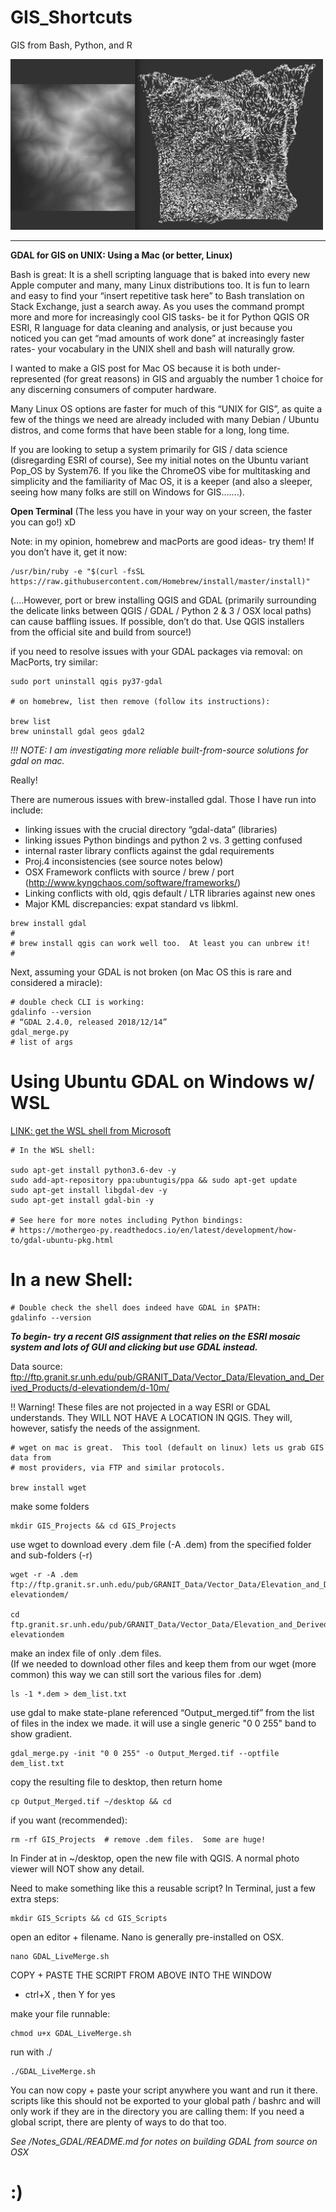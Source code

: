# GIS_Shortcuts

GIS from Bash, Python, and R    

<img title='3d From the command line....' src="Python_Results.png" width='500px' >

* * *       

**GDAL for GIS on UNIX:  Using a Mac (or better, Linux)**

Bash is great: It is a shell scripting language that is baked into every new Apple computer and many, many Linux distributions too.  It is fun to learn and easy to find your “insert repetitive task here” to Bash translation on Stack Exchange, just a search away.  As you uses the command prompt more and more for increasingly cool GIS tasks- be it for Python QGIS OR ESRI, R language for data cleaning and analysis, or just because you noticed you can get “mad amounts of work done” at increasingly faster rates- your vocabulary in the UNIX shell and bash will naturally grow.  

I wanted to make a GIS post for Mac OS because it is both under-represented (for great reasons) in GIS and arguably the number 1 choice for any discerning consumers of computer hardware.   

Many Linux OS options are faster for much of this “UNIX for GIS”, as quite a few of the things we need are already included with many Debian / Ubuntu distros, and come forms that have been stable for a long, long time.  

If you are looking to setup a system primarily for GIS / data science (disregarding ESRI of course), See my initial notes on the Ubuntu variant Pop_OS by System76.  If you like the ChromeOS vibe for multitasking and simplicity and the familiarity of Mac OS, it is a keeper (and also a sleeper, seeing how many folks are still on Windows for GIS…….).  

**Open Terminal**
(The less you have in your way on your screen, the faster you can go!)  xD

Note: in my opinion, homebrew and macPorts are good ideas- try them!  If you don’t have it, get it now:
```
/usr/bin/ruby -e "$(curl -fsSL https://raw.githubusercontent.com/Homebrew/install/master/install)"
```
(….However, port or brew installing QGIS and GDAL (primarily surrounding the delicate links between QGIS / GDAL / Python 2 & 3 / OSX local paths) can cause baffling issues.  If possible, don’t do that.  Use QGIS installers from the official site and build from source!)

if you need to resolve issues with your GDAL packages via removal:
on MacPorts, try similar:
```
sudo port uninstall qgis py37-gdal

# on homebrew, list then remove (follow its instructions):

brew list
brew uninstall gdal geos gdal2  
```     
*!!! NOTE:  I am investigating more reliable built-from-source solutions for gdal on mac.*      

Really!

There are numerous issues with brew-installed gdal.  Those I have run into include:
- linking issues with the crucial directory “gdal-data” (libraries)
- linking issues Python bindings and python 2 vs. 3 getting confused
- internal raster library conflicts against the gdal requirements
- Proj.4 inconsistencies (see source notes below)
- OSX Framework conflicts with source / brew / port (http://www.kyngchaos.com/software/frameworks/)
- Linking conflicts with old, qgis default / LTR libraries against new ones
- Major KML discrepancies: expat standard vs libkml.  
```
brew install gdal
#
# brew install qgis can work well too.  At least you can unbrew it!
#
```

Next, assuming your GDAL is not broken (on Mac OS this is rare and considered a miracle):

```
# double check CLI is working:
gdalinfo --version
# “GDAL 2.4.0, released 2018/12/14”
gdal_merge.py
# list of args
```

# Using Ubuntu GDAL on Windows w/ WSL   

[LINK: get the WSL shell from Microsoft](https://docs.microsoft.com/en-us/windows/wsl/install-win10)

```
# In the WSL shell:

sudo apt-get install python3.6-dev -y
sudo add-apt-repository ppa:ubuntugis/ppa && sudo apt-get update
sudo apt-get install libgdal-dev -y
sudo apt-get install gdal-bin -y

# See here for more notes including Python bindings:
# https://mothergeo-py.readthedocs.io/en/latest/development/how-to/gdal-ubuntu-pkg.html
```     

# In a new Shell:   

```
# Double check the shell does indeed have GDAL in $PATH:
gdalinfo --version

```

***To begin- try a recent GIS assignment that relies on the ESRI mosaic system and lots of GUI and clicking but use GDAL instead.***

Data source: ftp://ftp.granit.sr.unh.edu/pub/GRANIT_Data/Vector_Data/Elevation_and_Derived_Products/d-elevationdem/d-10m/

!!  Warning!  These files are not projected in a way ESRI or GDAL understands.  They WILL NOT HAVE A LOCATION IN QGIS.  They will, however, satisfy the needs of the assignment.     

```
# wget on mac is great.  This tool (default on linux) lets us grab GIS data from
# most providers, via FTP and similar protocols.

brew install wget
```
make some folders
```
mkdir GIS_Projects && cd GIS_Projects
```
use wget to download every .dem file (-A .dem) from the specified folder and sub-folders (-r)
```
wget -r -A .dem ftp://ftp.granit.sr.unh.edu/pub/GRANIT_Data/Vector_Data/Elevation_and_Derived_Products/d-elevationdem/

cd ftp.granit.sr.unh.edu/pub/GRANIT_Data/Vector_Data/Elevation_and_Derived_Products/d-elevationdem
```
make an index file of only .dem files.  
(If we needed to download other files and keep them from our wget (more common)
this way we can still sort the various files for .dem)
```
ls -1 *.dem > dem_list.txt
```
use gdal to make state-plane referenced “Output_merged.tif” from the list of files
in the index we made.
it will use a single generic "0 0 255" band to show gradient.  

```
gdal_merge.py -init "0 0 255" -o Output_Merged.tif --optfile dem_list.txt
```
copy the resulting file to desktop, then return home
```
cp Output_Merged.tif ~/desktop && cd
```
if you want (recommended):
```
rm -rf GIS_Projects  # remove .dem files.  Some are huge!
```
In Finder at in ~/desktop, open the new file with QGIS.  A normal photo viewer will NOT show any detail.  

Need to make something like this a reusable script?  In Terminal, just a few extra steps:
```
mkdir GIS_Scripts && cd GIS_Scripts
```
open an editor + filename.  Nano is generally pre-installed on OSX.
```
nano GDAL_LiveMerge.sh
```
COPY + PASTE THE SCRIPT FROM ABOVE INTO THE WINDOW
 - ctrl+X , then Y for yes

make your file runnable:
```
chmod u+x GDAL_LiveMerge.sh
```
run with ./
```
./GDAL_LiveMerge.sh
```     

You can now copy + paste your script anywhere you want and run it there.  scripts like this should not be exported to your global path / bashrc and will only work if they are in the directory you are calling them:  If you need a global script, there are plenty of ways to do that too.

*See /Notes_GDAL/README.md for notes on building GDAL from source on OSX*

# :)
